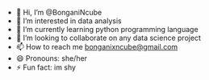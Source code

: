- 👋 Hi, I’m @BonganiNcube
- 👀 I’m interested in data analysis
- 🌱 I’m currently learning python programming language
- 💞️ I’m looking to collaborate on any data science project
- 📫 How to reach me bonganixncube@gmail.com
- 😄 Pronouns: she/her
- ⚡ Fun fact: im shy

<!---
BonganiNcube/BonganiNcube is a ✨ special ✨ repository because its `README.md` (this file) appears on your GitHub profile.
You can click the Preview link to take a look at your changes.
--->
